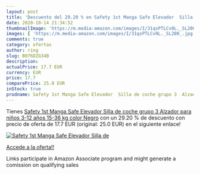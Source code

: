 ```yaml
---
layout: post
title: 'Descuento del 29.20 % en Safety 1st Manga Safe Elevador  Silla de'
date: 2020-10-14 21:34:52
thumbnailImage: 'https://m.media-amazon.com/images/I/31qsPTLCv0L._SL200_.jpg'
images: [ 'https://m.media-amazon.com/images/I/31qsPTLCv0L._SL200_.jpg' ]
comments: true
category: ofertas
author: ring
slug: B076DZG34B
description:
actualPrice: 17.7 EUR
currency: EUR
price: 17.7
comparePrice: 25.0 EUR
inStock: true
prodname: Safety 1st Manga Safe Elevador  Silla de coche grupo 3  Alzador para niños 3-12 años  15-36 kg   color Negro
---
```


Tienes [Safety 1st Manga Safe Elevador  Silla de coche grupo 3  Alzador para niños 3-12 años  15-36 kg   color Negro](https://www.amazon.es/dp/B076DZG34B/?tag=tolees-21) con un 29.20 % de descuento con precio de oferta de 17.7 EUR (original: 25.0 EUR) en el siguiente enlace!

[![Safety 1st Manga Safe Elevador  Silla de](https://m.media-amazon.com/images/I/31qsPTLCv0L._SL200_.jpg)](https://www.amazon.es/dp/B076DZG34B/?tag=tolees-21)

[Accede a la oferta!!](https://www.amazon.es/dp/B076DZG34B/?tag=tolees-21)

Links participate in Amazon Associate program and might generate a comission on qualifying sales


